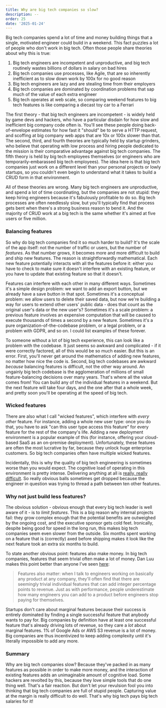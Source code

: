 ```yaml
---
title: Why are big tech companies so slow?
description: --
order: 25
date: '2025-01-24'
---
```


Big tech companies spend a lot of time and money building things that a single, motivated engineer could build in a weekend. This fact puzzles a lot of people who don't work in big tech. Often those people share theories about why this is true:

1. Big tech engineers are incompetent and unproductive, and big tech routinely wastes billions of dollars in salary on bad hires
2. Big tech companies use processes, like Agile, that are so inherently inefficient as to slow down work by 100x for no good reason
3. Big tech engineers are lazy and are stealing time from their employers
4. Big tech companies are dominated by coordination problems that sap much of the value of each extra engineer
5. Big tech operates at web scale, so comparing weekend features to big tech features is like comparing a diecast toy car to a Ferrari

The first theory - that big tech engineers are incompetent - is widely held by game devs and hackers, who have a particular disdain for how slow and inefficient big company code often is. You'll see these people doing back-of-envelope estimates for how fast it "should" be to serve a HTTP request, and scoffing at big company web apps that are 10x or 100x slower than that. The second, third, and fourth theories are typically held by startup grinders, who believe that operating with low process and hiring people dedicated to the mission is their comparative advantage against big tech companies. The fifth theory is held by big tech employees themselves (or engineers who are temporarily-embarassed big tech employees). The idea here is that big tech companies just work on a different level than your personal projects or lowly startups, so you couldn't even begin to understand what it takes to build a CRUD form in that environment.

All of these theories are wrong. Many big tech engineers are unproductive, and spend a lot of time coordinating, but the companies are not stupid: they keep hiring engineers because it's fabulously profitable to do so. Big tech processes are often needlessly slow, but you'll typically find that process gets bent when there's a strong business reason to bend it. And the majority of CRUD work at a big tech is the same whether it's aimed at five users or five million.

### Balancing features

So why do big tech companies find it so much harder to build? It's the scale of the app itself: not the number of traffic or users, but the number of _features_. As that number grows, it becomes more and more difficult to build and ship new features. The reason is straightforwardly mathematical. Each new feature potentially interacts with all the features before it: either you have to check to make sure it doesn't interfere with an existing feature, or you have to update that existing feature so that it doesn't.

Features can interfere with each other in many different ways. Sometimes it's a simple design problem: we want to add an export button, but we already have a save button in that spot. Sometimes it's a conceptual problem: we allow users to delete their saved data, but now we're building a way for users to extend other users' public data - does that count as the original user's data or the new user's? Sometimes it's a scale problem: a previous feature involves an expensive computation that will be caused to execute thousands of times a second by a new feature. Sometimes it's a pure organization-of-the-codebase problem, or a legal problem, or a problem with GDPR, and so on. I could list examples of these forever.

To someone without a lot of big tech experience, this can look like a problem with the codebase. It just seems so awkward and complicated - if it were correctly factored, all of this would be so much easier. But this is an error. First, you'll never get around the mathematics of adding new features, no matter how nice the code is. Second, big tech codebases are awkward _because_ balancing features is difficult, not the other way around. An ungainly big tech codebase is the agglomeration of millions of small feature-balancing decisions over many years. That's where all the value comes from! You can build any of the individual features in a weekend. But the next feature will take four days, and the one after that a whole week, and pretty soon you'll be operating at the speed of big tech.

### Wicked features

There are also what I call "wicked features", which interfere with _every other_ feature. For instance, adding a whole new user type: once you do that, you have to ask "can this user type access this feature" for every feature for the rest of the company's life. Adding a new deployment environment is a popular example of this (for instance, offering your cloud-based SaaS as an on-premise deployment). Unfortunately, these features are often the most lucrative by far, because they unlock huge enterprise customers. So big tech companies often have multiple wicked features.

Incidentally, this is why the quality of big tech engineering is sometimes worse than you would expect. The cognitive load of operating in this environment is pretty intense. Delivering anything at all is [really, really difficult](/how-to-ship). So really obvious balls sometimes get dropped because the engineer in question was trying to thread a path between ten other features.

### Why not just build less features?

The obvious solution - obvious enough that every big tech leader is well aware of it - is to _limit features_. This is a big reason why internal projects fail: they grow complex enough that the potential benefits are outweighed by the ongoing cost, and the executive sponsor gets cold feet. Ironically, despite being good for speed in the long run, this makes big tech companies seem even slower from the outside. Six months spent working on a feature that is (correctly) axed before shipping makes it look like the next feature took an extra six months to build.

To state another obvious point: features also make money. In big tech companies, features that seem trivial often make a lot of money. Dan Luu makes this point better than anyone I've seen [here](https://danluu.com/sounds-easy/):

> Features also matter: when I talk to engineers working on basically any product at any company, they'll often find that there are seemingly trivial individual features that can add integer percentage points to revenue. Just as with performance, people underestimate how many engineers you can add to a product before engineers stop paying for themselves.

Startups don't care about marginal features because their success is entirely dominated by finding a single successful feature that anybody wants to pay for. Big companies by definition have at least one successful feature that's already driving lots of revenue, so they care a _lot_ about marginal features. 1% of Google Ads or AWS S3 revenue is a lot of money. Big companies are thus incentivized to keep adding complexity until it's literally impossible to add any more.

### Summary

Why are big tech companies slow? Because they've packed in as many features as possible in order to make more money, and the interaction of existing features adds an unimaginable amount of cognitive load. Some hackers are revolted by this, because they love simple tools that do one thing well. That's a fair reaction. But don't let your revulsion fool you into thinking that big tech companies are full of stupid people. Capturing value at the margin is really difficult to do well. That's why big tech pays big tech salaries for it!
